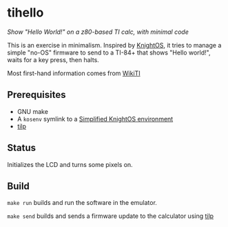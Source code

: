 # tihello

*Show "Hello World!" on a z80-based TI calc, with minimal code*

This is an exercise in minimalism. Inspired by [KnightOS][knightos], it tries
to manage a simple "no-OS" firmware to send to a TI-84+ that shows
"Hello world!", waits for a key press, then halts.

Most first-hand information comes from [WikiTI][wikiti]

## Prerequisites

* GNU make
* A `kosenv` symlink to a [Simplified KnightOS environment][kosenv]
* [tilp][tilp]

## Status

Initializes the LCD and turns some pixels on.

## Build

`make run` builds and run the software in the emulator.

`make send` builds and sends a firmware update to the calculator using
[tilp][tilp]

[wikiti]: http://wikiti.brandonw.net/index.php
[knightos]: https://knightos.org/
[kosenv]: https://github.com/hsoft/knightosenv
[tilp]: http://lpg.ticalc.org/prj_tilp/
